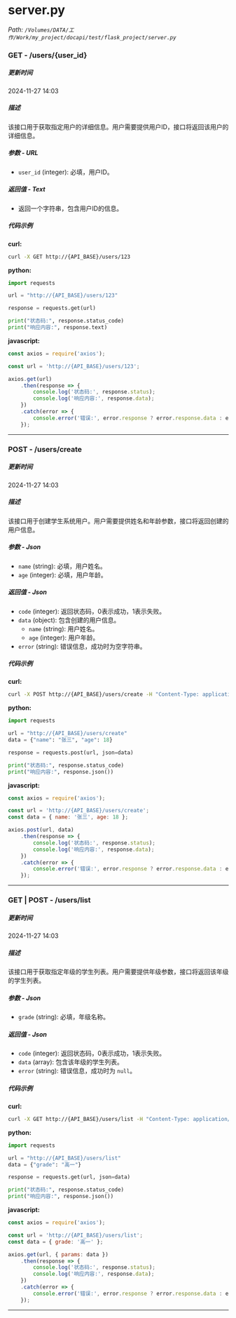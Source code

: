 # server.py

*Path: `/Volumes/DATA/工作/Work/my_project/docapi/test/flask_project/server.py`*

### GET - /users/{user_id}

##### 更新时间

2024-11-27 14:03

##### 描述

该接口用于获取指定用户的详细信息。用户需要提供用户ID，接口将返回该用户的详细信息。

##### 参数 - URL

- `user_id` (integer): 必填，用户ID。

##### 返回值 - Text

- 返回一个字符串，包含用户ID的信息。

##### 代码示例 

**curl:**

```bash
curl -X GET http://{API_BASE}/users/123
```

**python:**

```python
import requests

url = "http://{API_BASE}/users/123"

response = requests.get(url)

print("状态码:", response.status_code)
print("响应内容:", response.text)
```

**javascript:**

```javascript
const axios = require('axios');

const url = 'http://{API_BASE}/users/123';

axios.get(url)
    .then(response => {
        console.log('状态码:', response.status);
        console.log('响应内容:', response.data);
    })
    .catch(error => {
        console.error('错误:', error.response ? error.response.data : error.message);
    });
```
---

### POST - /users/create

##### 更新时间

2024-11-27 14:03

##### 描述

该接口用于创建学生系统用户。用户需要提供姓名和年龄参数，接口将返回创建的用户信息。

##### 参数 - Json

- `name` (string): 必填，用户姓名。
- `age` (integer): 必填，用户年龄。

##### 返回值 - Json

- `code` (integer): 返回状态码，0表示成功，1表示失败。
- `data` (object): 包含创建的用户信息。
  - `name` (string): 用户姓名。
  - `age` (integer): 用户年龄。
- `error` (string): 错误信息，成功时为空字符串。

##### 代码示例 

**curl:**

```bash
curl -X POST http://{API_BASE}/users/create -H "Content-Type: application/json" -d '{"name": "张三", "age": 18}'
```

**python:**

```python
import requests

url = "http://{API_BASE}/users/create"
data = {"name": "张三", "age": 18}

response = requests.post(url, json=data)

print("状态码:", response.status_code)
print("响应内容:", response.json())
```

**javascript:**

```javascript
const axios = require('axios');

const url = 'http://{API_BASE}/users/create';
const data = { name: '张三', age: 18 };

axios.post(url, data)
    .then(response => {
        console.log('状态码:', response.status);
        console.log('响应内容:', response.data);
    })
    .catch(error => {
        console.error('错误:', error.response ? error.response.data : error.message);
    });
```
---

### GET | POST - /users/list

##### 更新时间

2024-11-27 14:03

##### 描述

该接口用于获取指定年级的学生列表。用户需要提供年级参数，接口将返回该年级的学生列表。

##### 参数 - Json

- `grade` (string): 必填，年级名称。

##### 返回值 - Json

- `code` (integer): 返回状态码，0表示成功，1表示失败。
- `data` (array): 包含该年级的学生列表。
- `error` (string): 错误信息，成功时为 `null`。

##### 代码示例 

**curl:**

```bash
curl -X GET http://{API_BASE}/users/list -H "Content-Type: application/json" -d '{"grade": "高一"}'
```

**python:**

```python
import requests

url = "http://{API_BASE}/users/list"
data = {"grade": "高一"}

response = requests.get(url, json=data)

print("状态码:", response.status_code)
print("响应内容:", response.json())
```

**javascript:**

```javascript
const axios = require('axios');

const url = 'http://{API_BASE}/users/list';
const data = { grade: '高一' };

axios.get(url, { params: data })
    .then(response => {
        console.log('状态码:', response.status);
        console.log('响应内容:', response.data);
    })
    .catch(error => {
        console.error('错误:', error.response ? error.response.data : error.message);
    });
```
---

